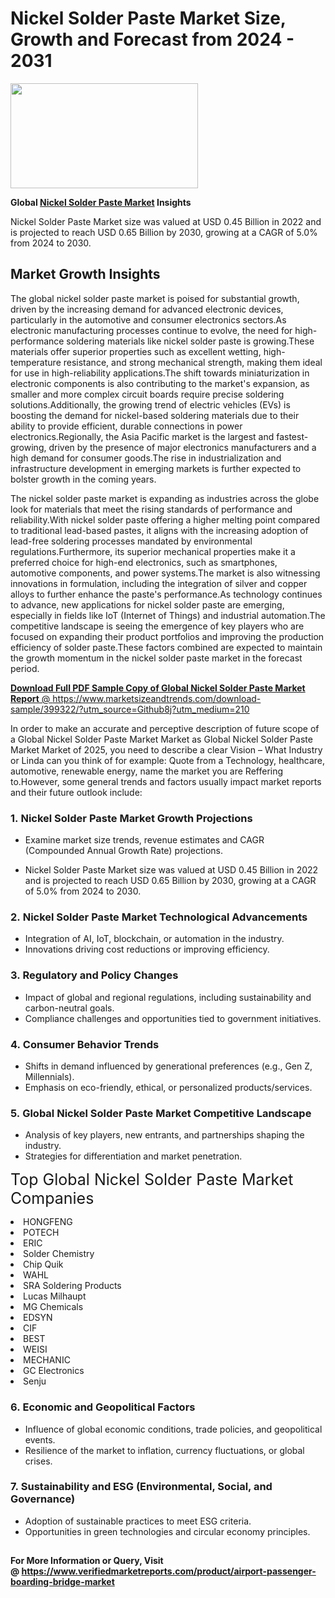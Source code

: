 <H1>Nickel Solder Paste Market Size, Growth and Forecast from 2024 - 2031</H1><img class="aligncenter size-medium wp-image-584254" src="https://thirdeyenews.in/wp-content/uploads/2024/09/Global-Market-Research-300x168.jpeg" alt="" width="300" height="168" /><p><strong>Global&nbsp;<a href="https://www.marketsizeandtrends.com/download-sample/399322/?utm_source=Github8j?utm_medium=210">Nickel Solder Paste Market</a> Insights</strong></p><p>Nickel Solder Paste Market size was valued at USD 0.45 Billion in 2022 and is projected to reach USD 0.65 Billion by 2030, growing at a CAGR of 5.0% from 2024 to 2030.</p><p><h2>Market Growth Insights</h2> <p>The global nickel solder paste market is poised for substantial growth, driven by the increasing demand for advanced electronic devices, particularly in the automotive and consumer electronics sectors.As electronic manufacturing processes continue to evolve, the need for high-performance soldering materials like nickel solder paste is growing.These materials offer superior properties such as excellent wetting, high-temperature resistance, and strong mechanical strength, making them ideal for use in high-reliability applications.The shift towards miniaturization in electronic components is also contributing to the market's expansion, as smaller and more complex circuit boards require precise soldering solutions.Additionally, the growing trend of electric vehicles (EVs) is boosting the demand for nickel-based soldering materials due to their ability to provide efficient, durable connections in power electronics.Regionally, the Asia Pacific market is the largest and fastest-growing, driven by the presence of major electronics manufacturers and a high demand for consumer goods.The rise in industrialization and infrastructure development in emerging markets is further expected to bolster growth in the coming years.</p> <p><a href="#"></a></p> <p>The nickel solder paste market is expanding as industries across the globe look for materials that meet the rising standards of performance and reliability.With nickel solder paste offering a higher melting point compared to traditional lead-based pastes, it aligns with the increasing adoption of lead-free soldering processes mandated by environmental regulations.Furthermore, its superior mechanical properties make it a preferred choice for high-end electronics, such as smartphones, automotive components, and power systems.The market is also witnessing innovations in formulation, including the integration of silver and copper alloys to further enhance the paste's performance.As technology continues to advance, new applications for nickel solder paste are emerging, especially in fields like IoT (Internet of Things) and industrial automation.The competitive landscape is seeing the emergence of key players who are focused on expanding their product portfolios and improving the production efficiency of solder paste.These factors combined are expected to maintain the growth momentum in the nickel solder paste market in the forecast period.</p> <p><a href="#"></p><p><span class=""><strong>Download Full PDF Sample Copy of Global Nickel Solder Paste Market Report</strong> @ <a href="https://www.marketsizeandtrends.com/download-sample/399322/?utm_source=Github8j?utm_medium=210" target="_blank">https://www.marketsizeandtrends.com/download-sample/399322/?utm_source=Github8j?utm_medium=210</a></span></p><p>In order to make an accurate and perceptive description of future scope of a Global&nbsp;Nickel Solder Paste Market Market as Global&nbsp;Nickel Solder Paste Market Market of 2025, you need to describe a clear Vision &ndash; What Industry or Linda can you think of for example: Quote from a Technology, healthcare, automotive, renewable energy, name the market you are Reffering to.However, some general trends and factors usually impact market reports and their future outlook include:</p><h3>1.&nbsp;<strong>Nickel Solder Paste Market Growth Projections</strong></h3><ul><li>Examine market size trends, revenue estimates and CAGR (Compounded Annual Growth Rate) projections.</li><li><p>Nickel Solder Paste Market size was valued at USD 0.45 Billion in 2022 and is projected to reach USD 0.65 Billion by 2030, growing at a CAGR of 5.0% from 2024 to 2030.</p></li></ul><h3>2.&nbsp;<strong>Nickel Solder Paste Market Technological Advancements</strong></h3><ul><li>Integration of AI, IoT, blockchain, or automation in the industry.</li><li>Innovations driving cost reductions or improving efficiency.</li></ul><h3>3.&nbsp;<strong>Regulatory and Policy Changes</strong></h3><ul><li>Impact of global and regional regulations, including sustainability and carbon-neutral goals.</li><li>Compliance challenges and opportunities tied to government initiatives.</li></ul><h3>4.&nbsp;<strong>Consumer Behavior Trends</strong></h3><ul><li>Shifts in demand influenced by generational preferences (e.g., Gen Z, Millennials).</li><li>Emphasis on eco-friendly, ethical, or personalized products/services.</li></ul><h3>5.&nbsp;<strong>Global Nickel Solder Paste Market Competitive Landscape</strong></h3><ul><li>Analysis of key players, new entrants, and partnerships shaping the industry.</li><li>Strategies for differentiation and market penetration.</li></ul><p data-pm-slice="1 1 []"><span style="color: inherit; font-family: inherit; font-size: 25px;">Top Global Nickel Solder Paste Market Companies</span></p><div class="" data-test-id=""><p><li>HONGFENG</li><li> POTECH</li><li> ERIC</li><li> Solder Chemistry</li><li> Chip Quik</li><li> WAHL</li><li> SRA Soldering Products</li><li> Lucas Milhaupt</li><li> MG Chemicals</li><li> EDSYN</li><li> CIF</li><li> BEST</li><li> WEISI</li><li> MECHANIC</li><li> GC Electronics</li><li> Senju</li></p></div><h3>6.&nbsp;<strong>Economic and Geopolitical Factors</strong></h3><ul><li>Influence of global economic conditions, trade policies, and geopolitical events.</li><li>Resilience of the market to inflation, currency fluctuations, or global crises.</li></ul><h3>7.&nbsp;<strong>Sustainability and ESG (Environmental, Social, and Governance)</strong></h3><ul><li>Adoption of sustainable practices to meet ESG criteria.</li><li>Opportunities in green technologies and circular economy principles.</li></ul><h2><strong style="font-size: 14px;">For More Information or Query, Visit @&nbsp;</strong><a style="background-color: #ffffff; font-size: 14px;" href="https://www.marketsizeandtrends.com/report/nickel-solder-paste-market/" target="_blank">https://www.verifiedmarketreports.com/product/airport-passenger-boarding-bridge-market</a></h2>